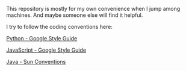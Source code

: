 This repository is mostly for my own convenience when I jump among machines.  And maybe someone else will find it helpful.

I try to follow the coding conventions here:

[Python - Google Style Guide](http://google-styleguide.googlecode.com/svn/trunk/pyguide.html)

[JavaScript - Google Style Guide](http://google-styleguide.googlecode.com/svn/trunk/javascriptguide.xml)

[Java - Sun Conventions](http://www.oracle.com/technetwork/java/codeconvtoc-136057.html)
